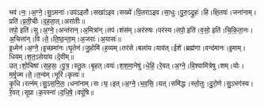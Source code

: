 

  
भव॑।नः॒।अ॒ग्ने॒।सु॒ऽमनाः॑।उप॑ऽइतौ।सखा॑ऽइव।सख्ये॑।पि॒तराऽइव।सा॒धुः।पु॒रु॒ऽद्रुहः॑।हि।क्षि॒तयः॑।जना॑नाम्।प्रति॑।प्र॒ती॒चीः।द॒ह॒ता॒त्।अरा॑तीः॥  
तपो॒ इति॑।सु।अ॒ग्ने॒।अन्त॑रान्।अ॒मित्रा॑न्।तप॑।शंस॑म्।अर॑रुषः।पर॑स्य।तपो॒ इति॑।व॒सो॒ इति॑।चि॒कि॒ता॒नः।अ॒चित्ता॑न्।वि।ते॒।ति॒ष्ठ॒न्ता॒म्।अ॒जराः॑।अ॒यासः॑॥  
इ॒ध्मेन॑।अ॒ग्ने॒।इ॒च्छमा॑नः।घृ॒तेन॑।जु॒होमि॑।ह॒व्यम्।तर॑से।बला॑य।याव॑त्।ईशे॑।ब्रह्म॑णा।वन्द॑मानः।इ॒माम्।धिय॑म्।श॒त॒ऽसेया॑य।दे॒वीम्॥  
उत्।शो॒चिषा॑।स॒ह॒सः॒।पु॒त्र॒।स्तु॒तः।बृ॒हत्।वयः॑।श॒श॒मा॒नेषु॑।धे॒हि॒।रे॒वत्।अ॒ग्ने॒।वि॒श्वामि॑त्रेषु।शम्।योः।म॒र्मृ॒ज्म।ते॒।त॒न्व॑म्।भूरि॑।कृत्वः॑॥  
कृ॒धि।रत्न॑म्।सु॒ऽस॒नि॒तः॒।धना॑नाम्।सः।घ॒।इत्।अ॒ग्ने॒।भ॒व॒सि॒।यत्।समि॑द्धः।स्तो॒तुः।दु॒रो॒णे।सु॒ऽभग॑स्य।रे॒वत्।सृ॒प्रा।क॒रस्ना॑।द॒धि॒षे॒।वपूं॑षि॥  
